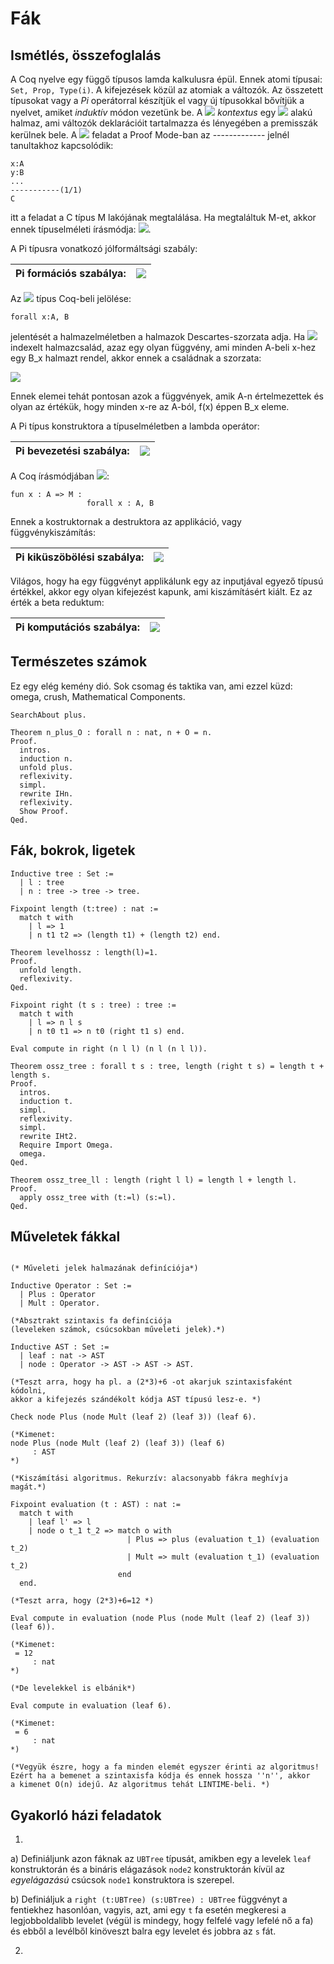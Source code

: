 # Fák

## Ismétlés, összefoglalás

A Coq nyelve egy függő típusos lamda kalkulusra épül. Ennek atomi típusai: ````Set, Prop, Type(i)````. A kifejezések közül az atomiak a változók. Az összetett típusokat vagy a *Pi* operátorral készítjük el vagy új típusokkal bővítjük a nyelvet, amiket *induktív* módon vezetünk be. A <img src="https://render.githubusercontent.com/render/math?math=%5CGamma"> *kontextus* egy <img src="https://render.githubusercontent.com/render/math?math=%5C%7Bx%3AA%2C%20y%3AB%2C%20%5Cdots%5C%7D"> alakú halmaz, ami változók deklarációit tartalmazza és lényegében a premisszák kerülnek bele. A <img src="https://render.githubusercontent.com/render/math?math=%5C%7Bx%3AA%2C%20y%3AB%2C%20%5Cdots%5C%7D%5Cvdash%20%3F%3AC"> feladat a Proof Mode-ban az ------------- jelnél tanultakhoz kapcsolódik:

````coq
x:A
y:B
...
-----------(1/1)
C
````
itt a feladat a C típus M lakójának megtalálása. Ha megtaláltuk M-et, akkor ennek típuselméleti írásmódja: <img src="https://render.githubusercontent.com/render/math?math=%5C%7Bx%3AA%2C%20y%3AB%2C%20%5Cdots%5C%7D%5Cvdash%20M%3AC">.

A Pi típusra vonatkozó jólformáltsági szabály: 

|Pi formációs szabálya: | <img src="https://render.githubusercontent.com/render/math?math=%5Cdfrac%7B%5CGamma%5Cvdash%20A%3AType%5Cquad%5Cquad%20%5CGamma%2Cx%3AA%5Cvdash%20B%3AType%7D%7B%5CGamma%5Cvdash%20%5CPi%5C!%20x%5C!%3A%5C!%20A.%5C%3B%20B%3AType%7D">
---------|-------

Az <img src="https://render.githubusercontent.com/render/math?math=%5CPi%5C!%20x%5C!%3A%5C!%20A.%5C%3B%20B"> típus Coq-beli jelölése: 

````coq
forall x:A, B
````
jelentését a halmazelméletben a halmazok Descartes-szorzata adja. Ha <img src="https://render.githubusercontent.com/render/math?math=(B_x)_%7Bx%5Cin%20A%7D"> indexelt halmazcsalád, azaz egy olyan függvény, ami minden A-beli x-hez egy B_x halmazt rendel, akkor ennek a családnak a szorzata: 

<img src="https://render.githubusercontent.com/render/math?math=%5Cdisplaystyle%20%5Cprod_%7Bx%5Cin%20A%7DB_x%3D%5Cleft%5C%7Bf%3AA%5Cto%20B%5Cmid%20f(x)%5Cin%20B_x%5Cright%5C%7D">

Ennek elemei tehát pontosan azok a függvények, amik A-n értelmezettek és olyan az értékük, hogy minden x-re az A-ból, f(x) éppen B_x eleme. 

A Pi típus konstruktora a típuselméletben a lambda operátor:

 Pi bevezetési szabálya: | <img src="https://render.githubusercontent.com/render/math?math=%5Cdfrac%7B%5CGamma%5Cvdash%20%5CPi%5C!%20x%5C!%3A%5C!%20A.%5C%3B%20B%3AType%5Cquad%5Cquad%20%5CGamma%2Cx%3AA%5Cvdash%20M%3AB%7D%7B%5CGamma%5Cvdash%20%5Clambda%20%5C!x%5C!%3A%5C!A.%5C%2CM%3A%5CPi%5C!%20x%5C!%3A%5C!%20A.%5C%3B%20B%7D"> 
 -------|------

A Coq írásmódjában <img src="https://render.githubusercontent.com/render/math?math=%5Clambda%20%5C!x%5C!%3A%5C!A.%5C%2CM%3A%5CPi%5C!%20x%5C!%3A%5C!%20A.%5C%3B%20B">:

````coq
fun x : A => M : 
                 forall x : A, B
````

Ennek a kostruktornak a destruktora az applikáció, vagy függvénykiszámítás:

Pi kiküszöbölési szabálya: | <img src="https://render.githubusercontent.com/render/math?math=%5Cdfrac%7B%5CGamma%5Cvdash%20M%3A%5CPi%5C!%20x%5C!%3A%5C!%20A.%5C%3B%20B%5Cquad%5Cquad%20%5CGamma%20%5Cvdash%20N%3AA%7D%7B%5CGamma%5Cvdash%20M%20N%20%3A%20B%5Bx%2FN%5D%20%7D">
----- | -----

Világos, hogy ha egy függvényt applikálunk egy az inputjával egyező típusú értékkel, akkor egy olyan kifejezést kapunk, ami kiszámításért kiált. Ez az érték a beta reduktum:

Pi komputációs szabálya: | <img src="https://render.githubusercontent.com/render/math?math=%5Cdfrac%7B%5CGamma%5Cvdash%20%5Clambda%20%5C!x%5C!%3A%5C!A.%5C%2CM%3A%5CPi%5C!%20x%5C!%3A%5C!%20A.%5C%3B%20B%20%5Cquad%5Cquad%20%5CGamma%20%5Cvdash%20N%3AA%7D%7B%5CGamma%5Cvdash%20(%5Clambda%20%5C!x%5C!%3A%5C!A.%5C%2CM)%20N%20%5C%3B%5Cto_%5Cbeta%20%5C%3BM%5Bx%2FN%5D%3AB%5Bx%2FN%5D%20%7D"> 
-------|--------

## Természetes számok

Ez egy elég kemény dió. Sok csomag és taktika van, ami ezzel küzd: omega, crush, Mathematical Components.

````coq
SearchAbout plus.

Theorem n_plus_O : forall n : nat, n + O = n.
Proof. 
  intros.
  induction n.
  unfold plus.
  reflexivity.
  simpl.
  rewrite IHn.
  reflexivity.
  Show Proof.
Qed.
````

## Fák, bokrok, ligetek

````coq
Inductive tree : Set :=
  | l : tree
  | n : tree -> tree -> tree.

Fixpoint length (t:tree) : nat :=
  match t with
    | l => 1
    | n t1 t2 => (length t1) + (length t2) end. 

Theorem levelhossz : length(l)=1.
Proof. 
  unfold length.
  reflexivity.
Qed.

Fixpoint right (t s : tree) : tree :=
  match t with
    | l => n l s
    | n t0 t1 => n t0 (right t1 s) end. 

Eval compute in right (n l l) (n l (n l l)).

Theorem ossz_tree : forall t s : tree, length (right t s) = length t + length s.
Proof.
  intros.
  induction t.
  simpl.
  reflexivity.
  simpl.
  rewrite IHt2.
  Require Import Omega.
  omega.
Qed.

Theorem ossz_tree_ll : length (right l l) = length l + length l.
Proof.
  apply ossz_tree with (t:=l) (s:=l).
Qed.
````

## Műveletek fákkal 

````coq

(* Műveleti jelek halmazának definíciója*)

Inductive Operator : Set :=
  | Plus : Operator
  | Mult : Operator.

(*Absztrakt szintaxis fa definíciója
(leveleken számok, csúcsokban műveleti jelek).*)

Inductive AST : Set :=
  | leaf : nat -> AST
  | node : Operator -> AST -> AST -> AST.

(*Teszt arra, hogy ha pl. a (2*3)+6 -ot akarjuk szintaxisfaként kódolni,
akkor a kifejezés szándékolt kódja AST típusú lesz-e. *)

Check node Plus (node Mult (leaf 2) (leaf 3)) (leaf 6).

(*Kimenet:
node Plus (node Mult (leaf 2) (leaf 3)) (leaf 6)
     : AST
*)

(*Kiszámítási algoritmus. Rekurzív: alacsonyabb fákra meghívja magát.*)

Fixpoint evaluation (t : AST) : nat :=
  match t with
    | leaf l' => l
    | node o t_1 t_2 => match o with
                          | Plus => plus (evaluation t_1) (evaluation t_2)
                          | Mult => mult (evaluation t_1) (evaluation t_2)
                        end
  end.

(*Teszt arra, hogy (2*3)+6=12 *)

Eval compute in evaluation (node Plus (node Mult (leaf 2) (leaf 3)) (leaf 6)).

(*Kimenet:
 = 12
     : nat
*)

(*De levelekkel is elbánik*)

Eval compute in evaluation (leaf 6).

(*Kimenet:
 = 6
     : nat
*)

(*Vegyük észre, hogy a fa minden elemét egyszer érinti az algoritmus!
Ezért ha a bemenet a szintaxisfa kódja és ennek hossza ''n'', akkor
a kimenet O(n) idejű. Az algoritmus tehát LINTIME-beli. *)
````

## Gyakorló házi feladatok

1. 

a) Definiáljunk azon fáknak az ````UBTree```` típusát, amikben egy a levelek ````leaf```` konstruktorán és a bináris elágazások ````node2```` konstruktorán kívül az *egyelágazású* csúcsok ````node1```` konstruktora is szerepel.

b) Definiáljuk a ````right (t:UBTree) (s:UBTree) : UBTree```` függvényt a fentiekhez hasonlóan, vagyis, azt, ami egy ````t```` fa esetén megkeresi a legjobboldalibb levelet (végül is mindegy, hogy felfelé vagy lefelé nő a fa) és ebből a levélből kinöveszt balra egy levelet és jobbra az ````s```` fát. 

2.
